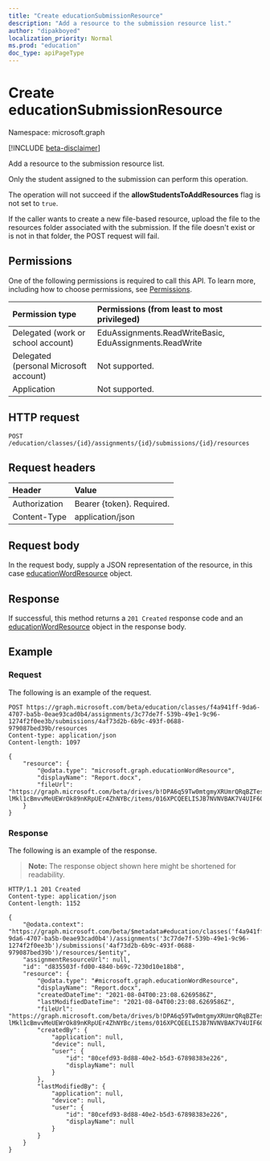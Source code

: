 ```yaml
---
title: "Create educationSubmissionResource"
description: "Add a resource to the submission resource list."
author: "dipakboyed"
localization_priority: Normal
ms.prod: "education"
doc_type: apiPageType
---
```


# Create educationSubmissionResource

Namespace: microsoft.graph

[!INCLUDE [beta-disclaimer](../../includes/beta-disclaimer.md)]

Add a resource to the submission resource list.

Only the student assigned to the submission can perform this operation.

The operation will not succeed if the **allowStudentsToAddResources** flag is not set to `true`. 

If the caller wants to create a new file-based resource, upload the file to the resources folder associated with the submission. If the file doesn't exist or is not in that folder, the POST request will fail. 

## Permissions
One of the following permissions is required to call this API. To learn more, including how to choose permissions, see [Permissions](/graph/permissions-reference).

|Permission type      | Permissions (from least to most privileged)              |
|:--------------------|:---------------------------------------------------------|
|Delegated (work or school account) |  EduAssignments.ReadWriteBasic, EduAssignments.ReadWrite  |
|Delegated (personal Microsoft account) | Not supported.  |
|Application | Not supported. | 

## HTTP request
<!-- { "blockType": "request" } -->
```http
POST /education/classes/{id}/assignments/{id}/submissions/{id}/resources
```

## Request headers
| Header       | Value |
|:---------------|:--------|
| Authorization  | Bearer {token}. Required.  |
| Content-Type  | application/json  |

## Request body
In the request body, supply a JSON representation of the resource, in this case [educationWordResource](../resources/educationwordresource.md) object.


## Response
If successful, this method returns a `201 Created` response code and an [educationWordResource](../resources/educationwordresource.md) object in the response body.

## Example
### Request
The following is an example of the request.
<!-- {
  "blockType": "request",
  "name": "create_educationsubmissionresource_from_educationsubmission"
}-->
```http
POST https://graph.microsoft.com/beta/education/classes/f4a941ff-9da6-4707-ba5b-0eae93cad0b4/assignments/3c77de7f-539b-49e1-9c96-1274f2f0ee3b/submissions/4af73d2b-6b9c-493f-0688-979087bed39b/resources
Content-type: application/json
Content-length: 1097

{
    "resource": {
        "@odata.type": "microsoft.graph.educationWordResource",
        "displayName": "Report.docx",
        "fileUrl": "https://graph.microsoft.com/beta/drives/b!DPA6q59Tw0mtgmyXRUmrQRqBZTesG-lMkl1cBmvvMeUEWrOk89nKRpUEr4ZhNYBc/items/016XPCQEELISJB7NVNVBAK7V4UIF6Q27U2"
    }
}
```

### Response
The following is an example of the response. 

>**Note:** The response object shown here might be shortened for readability.

<!-- {
  "blockType": "response",
  "truncated": true,
  "@odata.type": "microsoft.graph.educationWordResource"
} -->
```http
HTTP/1.1 201 Created
Content-type: application/json
Content-length: 1152

{
    "@odata.context": "https://graph.microsoft.com/beta/$metadata#education/classes('f4a941ff-9da6-4707-ba5b-0eae93cad0b4')/assignments('3c77de7f-539b-49e1-9c96-1274f2f0ee3b')/submissions('4af73d2b-6b9c-493f-0688-979087bed39b')/resources/$entity",
    "assignmentResourceUrl": null,
    "id": "d835503f-fd00-4840-b69c-7230d10e18b8",
    "resource": {
        "@odata.type": "#microsoft.graph.educationWordResource",
        "displayName": "Report.docx",
        "createdDateTime": "2021-08-04T00:23:08.6269586Z",
        "lastModifiedDateTime": "2021-08-04T00:23:08.6269586Z",
        "fileUrl": "https://graph.microsoft.com/beta/drives/b!DPA6q59Tw0mtgmyXRUmrQRqBZTesG-lMkl1cBmvvMeUEWrOk89nKRpUEr4ZhNYBc/items/016XPCQEELISJB7NVNVBAK7V4UIF6Q27U2",
        "createdBy": {
            "application": null,
            "device": null,
            "user": {
                "id": "80cefd93-8d88-40e2-b5d3-67898383e226",
                "displayName": null
            }
        },
        "lastModifiedBy": {
            "application": null,
            "device": null,
            "user": {
                "id": "80cefd93-8d88-40e2-b5d3-67898383e226",
                "displayName": null
            }
        }
    }
}
```

<!-- uuid: 8fcb5dbc-d5aa-4681-8e31-b001d5168d79
2015-10-25 14:57:30 UTC -->
<!--
{
  "type": "#page.annotation",
  "description": "Create educationSubmissionResource",
  "keywords": "",
  "section": "documentation",
  "tocPath": "",
  "suppressions": []
}
-->


